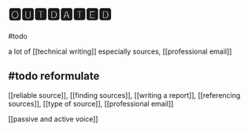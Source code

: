 # 🅾🆄🆃🅳🅰🆃🅴🅳

#todo

a lot of [[technical writing]] especially sources, [[professional email]]

## #todo reformulate

[[reliable source]], [[finding sources]], [[writing a report]], [[referencing sources]], [[type of source]], [[professional email]]

[[passive and active voice]]
